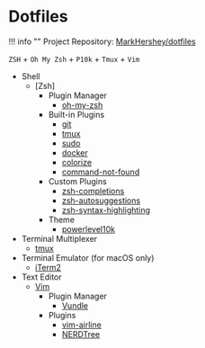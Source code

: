 # Dotfiles

!!! info ""
    Project Repository: [MarkHershey/dotfiles](https://github.com/MarkHershey/dotfiles)

`ZSH` + `Oh My Zsh` + `P10k` + `Tmux` + `Vim` 

- Shell
    - [Zsh]
        - Plugin Manager
            - [oh-my-zsh](https://github.com/ohmyzsh/ohmyzsh)
        - Built-in Plugins
            - [git](https://github.com/ohmyzsh/ohmyzsh/tree/master/plugins/git)
            - [tmux](https://github.com/ohmyzsh/ohmyzsh/tree/master/plugins/tmux)
            - [sudo](https://github.com/ohmyzsh/ohmyzsh/tree/master/plugins/sudo)
            - [docker](https://github.com/ohmyzsh/ohmyzsh/tree/master/plugins/docker)
            - [colorize](https://github.com/ohmyzsh/ohmyzsh/tree/master/plugins/colorize)
            - [command-not-found](https://github.com/ohmyzsh/ohmyzsh/tree/master/plugins/command-not-found)
        - Custom Plugins
            - [zsh-completions](https://github.com/zsh-users/zsh-completions)
            - [zsh-autosuggestions](https://github.com/zsh-users/zsh-autosuggestions)
            - [zsh-syntax-highlighting](https://github.com/zsh-users/zsh-syntax-highlighting)
        - Theme
            - [powerlevel10k](https://github.com/romkatv/powerlevel10k)
- Terminal Multiplexer
    - [tmux](https://github.com/tmux/tmux/wiki)
- Terminal Emulator (for macOS only)
    - [iTerm2](https://iterm2.com/)
- Text Editor
    - [Vim](https://www.vim.org/)
        - Plugin Manager
            - [Vundle](https://github.com/VundleVim/Vundle.vim)
        - Plugins
            - [vim-airline](https://github.com/vim-airline/vim-airline)
            - [NERDTree](https://github.com/preservim/nerdtree)